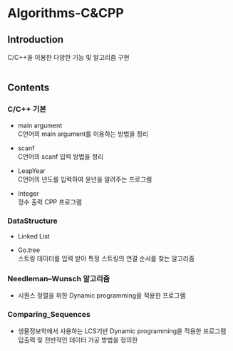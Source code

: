 # Algorithms-C&CPP

## Introduction
C/C++을 이용한 다양한 기능 및 알고리즘 구현
<br><br>

## Contents

### C/C++ 기본 <br>
   * main argument <br>
    C언어의 main argument를 이용하는 방법을 정리
    
   * scanf <br>
    C언어의 scanf 입력 방법을 정리
    
   * LeapYear <br>
    C언어의 년도를 입력하여 윤년을 알려주는 프로그램 
    
   * Integer <br>
    정수 출력 CPP 프로그램

### DataStructure <br>
   * Linked List 
    
   * Go.tree <br>
    스트링 데이터를 입력 받아 특정 스트링의 연결 순서를 찾는 알고리즘

### Needleman–Wunsch 알고리즘 <br>
   * 시퀀스 정렬을 위한 Dynamic programming을 적용한 프로그램

### Comparing_Sequences <br>
   * 생물정보학에서 사용하는 LCS기반 Dynamic programming을 적용한 프로그램<br>
입출력 및 전반적인 데이터 가공 방법을 정의한 

    

